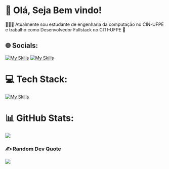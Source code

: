 # 💫 Olá, Seja Bem vindo!
👨🏼‍🎓 Atualmente sou estudante de engenharia da computação no CIN-UFPE e trabalho como Desenvolvedor Fullstack no CITI-UFPE 👾


## 🌐 Socials: 
[![My Skills](https://skillicons.dev/icons?i=instagram)](https://instagram.com/nathansts_11)
[![My Skills](https://skillicons.dev/icons?i=linkedin)](www.linkedin.com/in/nathan-barbosa-dos-santos-08b398273)

# 💻 Tech Stack:
[![My Skills](https://skillicons.dev/icons?i=react,nodejs,tailwind,next)](https://skillicons.dev)
# 📊 GitHub Stats:

![](https://github-readme-stats.vercel.app/api/top-langs/?username=sannathan&theme=algolia&hide_border=true&include_all_commits=false&count_private=false&layout=compact)

### ✍️ Random Dev Quote
![](https://quotes-github-readme.vercel.app/api?type=horizontal&theme=radical)

<!-- Proudly created with GPRM ( https://gprm.itsvg.in ) -->
